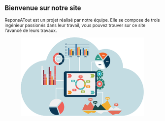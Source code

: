 ## Bienvenue sur notre site
ReponsATout est un projet réalisé par notre équipe. Elle se compose de trois ingénieur passionés dans leur travail, vous pouvez trouver sur ce site l'avancé de leurs travaux.

<head>
  <link rel="shortcut icon" href="Images/ITII.png">
</head>


<div style="text-align:center">
  <img src="Images/banner.png" alt="" width="400" height="256">
</div>

##
